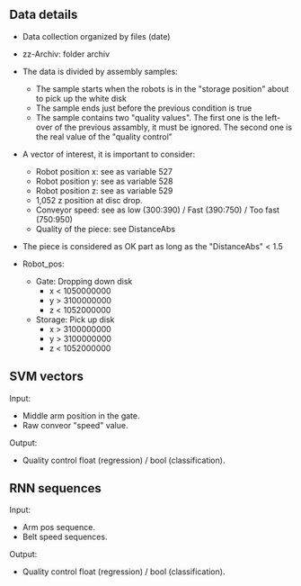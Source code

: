 Data details
------------

- Data collection organized by files (date) <yymmdd>

- zz-Archiv: folder archiv

- The data is divided by assembly samples:
  - The sample starts when the robots is in the "storage position" about to pick up the white disk
  - The sample ends just before the previous condition is true
  - The sample contains two "quality values". The first one is the left-over of the previous assambly, it must be ignored.
    The second one is the real value of the "quality control"
 
 
- A vector of interest, it is important to consider:
  - Robot position x: see as variable 527
  - Robot position y: see as variable 528
  - Robot position z: see as variable 529
  - 1,052 z position at disc drop.
  - Conveyor speed: see as low (300:390) / Fast (390:750) / Too fast (750:950)
  - Quality of the piece: see DistanceAbs

- The piece is considered as OK part as long as the "DistanceAbs" < 1.5


- Robot_pos:
  - Gate: Dropping down disk
    - x < 1050000000
    - y > 3100000000
    - z < 1052000000
  - Storage: Pick up disk
    - x > 3100000000
    - y > 3100000000
    - z < 1052000000
  
  
SVM vectors
-----------

Input:
  - Middle arm position in the gate.
  - Raw conveor "speed" value.

Output:
 - Quality control float (regression) / bool (classification).


RNN sequences
-------------

Input:
  - Arm pos sequence.
  - Belt speed sequences.
  

Output:
 - Quality control float (regression) / bool (classification).
